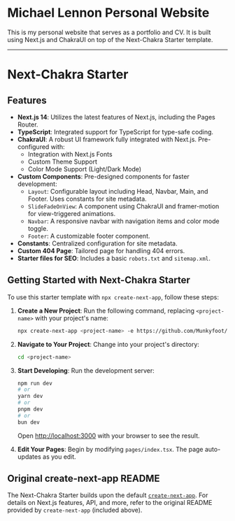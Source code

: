 # Michael Lennon Personal Website

This is my personal website that serves as a portfolio and CV. It is built using Next.js and ChakraUI on top of the Next-Chakra Starter template.

---

# Next-Chakra Starter

## Features

-   **Next.js 14**: Utilizes the latest features of Next.js, including the Pages Router.
-   **TypeScript**: Integrated support for TypeScript for type-safe coding.
-   **ChakraUI**: A robust UI framework fully integrated with Next.js. Pre-configured with:
    -   Integration with Next.js Fonts
    -   Custom Theme Support
    -   Color Mode Support (Light/Dark Mode)
-   **Custom Components**: Pre-designed components for faster development:
    -   `Layout`: Configurable layout including Head, Navbar, Main, and Footer. Uses constants for site metadata.
    -   `SlideFadeOnView`: A component using ChakraUI and framer-motion for view-triggered animations.
    -   `Navbar`: A responsive navbar with navigation items and color mode toggle.
    -   `Footer`: A customizable footer component.
-   **Constants**: Centralized configuration for site metadata.
-   **Custom 404 Page**: Tailored page for handling 404 errors.
-   **Starter files for SEO**: Includes a basic `robots.txt` and `sitemap.xml`.

## Getting Started with Next-Chakra Starter

To use this starter template with `npx create-next-app`, follow these steps:

1. **Create a New Project**: Run the following command, replacing `<project-name>` with your project's name:

    ```bash
    npx create-next-app <project-name> -e https://github.com/Munkyfoot/next-chakra-starter
    ```

2. **Navigate to Your Project**: Change into your project's directory:

    ```bash
    cd <project-name>
    ```

3. **Start Developing**: Run the development server:

    ```bash
    npm run dev
    # or
    yarn dev
    # or
    pnpm dev
    # or
    bun dev
    ```

    Open [http://localhost:3000](http://localhost:3000) with your browser to see the result.

4. **Edit Your Pages**: Begin by modifying `pages/index.tsx`. The page auto-updates as you edit.

## Original create-next-app README

The Next-Chakra Starter builds upon the default [`create-next-app`](https://github.com/vercel/next.js/tree/canary/packages/create-next-app). For details on Next.js features, API, and more, refer to the original README provided by `create-next-app` (included above).
